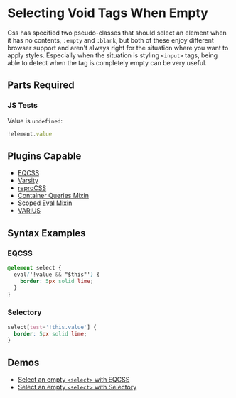 # Selecting Void Tags When Empty

Css has specified two pseudo-classes that should select an element when it has no contents, `:empty` and `:blank`, but both of these enjoy different browser support and aren't always right for the situation where you want to apply styles. Especially when the situation is styling `<input>` tags, being able to detect when the tag is completely empty can be very useful.

## Parts Required

### JS Tests

Value is `undefined`:

```javascript
!element.value
```

## Plugins Capable

- [EQCSS](../plugins/eqcss.html)
- [Varsity](../plugins/varsity.html)
- [reproCSS](../plugins/reprocss.html)
- [Container Queries Mixin](../plugins/container-queries-mixin.html)
- [Scoped Eval Mixin](../plugins/scoped-eval-mixin.html)
- [VARIUS](../plugins/varius.html)

## Syntax Examples

### EQCSS

```css
@element select {
  eval('!value && "$this"') {
    border: 5px solid lime;
  }
}
```

### Selectory

```css
select[test='!this.value'] {
  border: 5px solid lime;
}
```

## Demos

- [Select an empty `<select>` with EQCSS](https://codepen.io/tomhodgins/pen/bqJdNK)
- [Select an empty `<select>` with Selectory](https://codepen.io/tomhodgins/pen/XRZXOz)